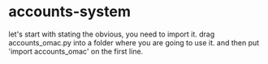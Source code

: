 # accounts-system

let's start with stating the obvious, you need to import it.
drag accounts_omac.py into a folder where you are going to use it. and then put 'import accounts_omac' on the first line.
